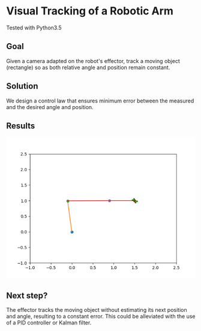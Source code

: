 # Visual Tracking of a Robotic Arm

Tested with Python3.5

## Goal
Given a camera adapted on the robot's effector, track a moving object (rectangle) so as both relative angle and position remain constant.

## Solution
We design a control law that ensures minimum error between the measured and the desired angle and position.

## Results
<p align="center">
  <img src="https://github.com/nickgkan/visual-drive-control/blob/master/robot_visual.gif?raw=true"/>
</p>

## Next step?
The effector tracks the moving object without estimating its next position and angle, resulting to a constant error. This could be alleviated with the use of a PID controller or Kalman filter.
